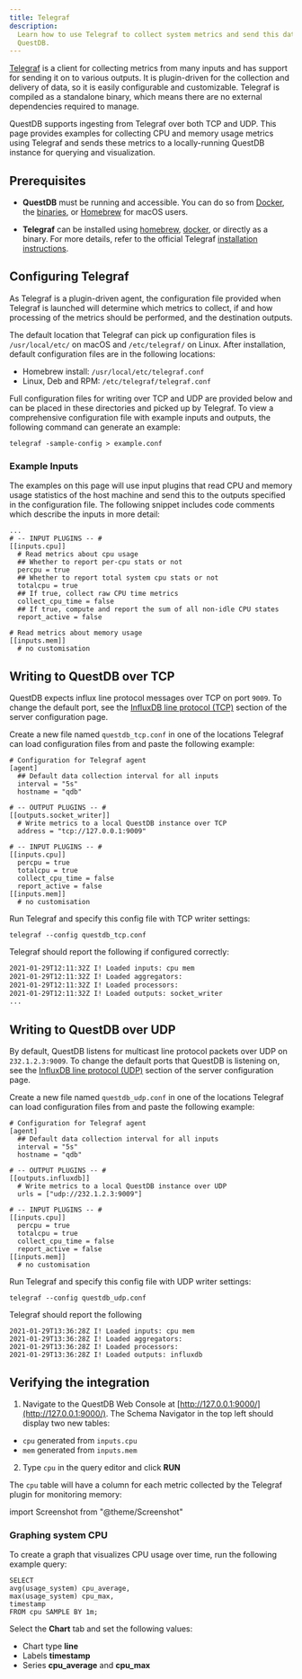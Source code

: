 ```yaml
---
title: Telegraf
description:
  Learn how to use Telegraf to collect system metrics and send this data to
  QuestDB.
---
```


[Telegraf](https://docs.influxdata.com/telegraf/v1.17/) is a client for
collecting metrics from many inputs and has support for sending it on to various
outputs. It is plugin-driven for the collection and delivery of data, so it is
easily configurable and customizable. Telegraf is compiled as a standalone
binary, which means there are no external dependencies required to manage.

QuestDB supports ingesting from Telegraf over both TCP and UDP. This page
provides examples for collecting CPU and memory usage metrics using Telegraf and
sends these metrics to a locally-running QuestDB instance for querying and
visualization.

## Prerequisites

- **QuestDB** must be running and accessible. You can do so from
  [Docker](/docs/get-started/docker/), the
  [binaries](/docs/get-started/binaries/), or
  [Homebrew](/docs/get-started/homebrew/) for macOS users.

- **Telegraf** can be installed using
  [homebrew](https://formulae.brew.sh/formula/telegraf),
  [docker](https://hub.docker.com/_/telegraf), or directly as a binary. For more
  details, refer to the official Telegraf
  [installation instructions](https://docs.influxdata.com/telegraf/v1.17/introduction/installation/).

## Configuring Telegraf

As Telegraf is a plugin-driven agent, the configuration file provided when
Telegraf is launched will determine which metrics to collect, if and how
processing of the metrics should be performed, and the destination outputs.

The default location that Telegraf can pick up configuration files is
`/usr/local/etc/` on macOS and `/etc/telegraf/` on Linux. After installation,
default configuration files are in the following locations:

- Homebrew install: `/usr/local/etc/telegraf.conf`
- Linux, Deb and RPM: `/etc/telegraf/telegraf.conf`

Full configuration files for writing over TCP and UDP are provided below and can
be placed in these directories and picked up by Telegraf. To view a
comprehensive configuration file with example inputs and outputs, the following
command can generate an example:

```
telegraf -sample-config > example.conf
```

### Example Inputs

The examples on this page will use input plugins that read CPU and memory usage
statistics of the host machine and send this to the outputs specified in the
configuration file. The following snippet includes code comments which describe
the inputs in more detail:

```shell title="Example inputs sending host data to QuestDB"
...
# -- INPUT PLUGINS -- #
[[inputs.cpu]]
  # Read metrics about cpu usage
  ## Whether to report per-cpu stats or not
  percpu = true
  ## Whether to report total system cpu stats or not
  totalcpu = true
  ## If true, collect raw CPU time metrics
  collect_cpu_time = false
  ## If true, compute and report the sum of all non-idle CPU states
  report_active = false

# Read metrics about memory usage
[[inputs.mem]]
  # no customisation
```

## Writing to QuestDB over TCP

QuestDB expects influx line protocol messages over TCP on port `9009`. To change
the default port, see the
[InfluxDB line protocol (TCP)](/docs/reference/configuration/#influxdb-line-protocol-tcp)
section of the server configuration page.

Create a new file named `questdb_tcp.conf` in one of the locations Telegraf can
load configuration files from and paste the following example:

```shell title="/path/to/telegraf/config/questdb_tcp.conf"
# Configuration for Telegraf agent
[agent]
  ## Default data collection interval for all inputs
  interval = "5s"
  hostname = "qdb"

# -- OUTPUT PLUGINS -- #
[[outputs.socket_writer]]
  # Write metrics to a local QuestDB instance over TCP
  address = "tcp://127.0.0.1:9009"

# -- INPUT PLUGINS -- #
[[inputs.cpu]]
  percpu = true
  totalcpu = true
  collect_cpu_time = false
  report_active = false
[[inputs.mem]]
  # no customisation
```

Run Telegraf and specify this config file with TCP writer settings:

```shell
telegraf --config questdb_tcp.conf
```

Telegraf should report the following if configured correctly:

```bash
2021-01-29T12:11:32Z I! Loaded inputs: cpu mem
2021-01-29T12:11:32Z I! Loaded aggregators:
2021-01-29T12:11:32Z I! Loaded processors:
2021-01-29T12:11:32Z I! Loaded outputs: socket_writer
...
```

## Writing to QuestDB over UDP

By default, QuestDB listens for multicast line protocol packets over UDP on
`232.1.2.3:9009`. To change the default ports that QuestDB is listening on, see
the
[InfluxDB line protocol (UDP)](/docs/reference/configuration/#influxdb-line-protocol-udp)
section of the server configuration page.

Create a new file named `questdb_udp.conf` in one of the locations Telegraf can
load configuration files from and paste the following example:

```shell title="/path/to/telegraf/config/questdb_udp.conf"
# Configuration for Telegraf agent
[agent]
  ## Default data collection interval for all inputs
  interval = "5s"
  hostname = "qdb"

# -- OUTPUT PLUGINS -- #
[[outputs.influxdb]]
  # Write metrics to a local QuestDB instance over UDP
  urls = ["udp://232.1.2.3:9009"]

# -- INPUT PLUGINS -- #
[[inputs.cpu]]
  percpu = true
  totalcpu = true
  collect_cpu_time = false
  report_active = false
[[inputs.mem]]
  # no customisation
```

Run Telegraf and specify this config file with UDP writer settings:

```shell
telegraf --config questdb_udp.conf
```

Telegraf should report the following

```
2021-01-29T13:36:28Z I! Loaded inputs: cpu mem
2021-01-29T13:36:28Z I! Loaded aggregators:
2021-01-29T13:36:28Z I! Loaded processors:
2021-01-29T13:36:28Z I! Loaded outputs: influxdb
```

## Verifying the integration

1. Navigate to the QuestDB Web Console at
   [http://127.0.0.1:9000/](http://127.0.0.1:9000/). The Schema Navigator in the
   top left should display two new tables:

- `cpu` generated from `inputs.cpu`
- `mem` generated from `inputs.mem`

2. Type `cpu` in the query editor and click **RUN**

The `cpu` table will have a column for each metric collected by the Telegraf
plugin for monitoring memory:

import Screenshot from "@theme/Screenshot"

<Screenshot
  alt="Querying CPU metrics using the QuestDB Web Console"
  src="/img/docs/telegraf/select_from_cpu.png"
  width={745}
  height={375}
/>

### Graphing system CPU

To create a graph that visualizes CPU usage over time, run the following example
query:

```
SELECT
avg(usage_system) cpu_average,
max(usage_system) cpu_max,
timestamp
FROM cpu SAMPLE BY 1m;
```

Select the **Chart** tab and set the following values:

- Chart type **line**
- Labels **timestamp**
- Series **cpu_average** and **cpu_max**

<Screenshot
  alt="Graphing CPU metrics using the QuestDB Web Console"
  src="/img/docs/telegraf/cpu_stats_chart.png"
  width={745}
  height={375}
/>
